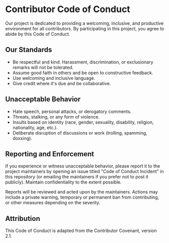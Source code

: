 # Contributor Code of Conduct

Our project is dedicated to providing a welcoming, inclusive, and productive
environment for all contributors. By participating in this project, you agree
to abide by this Code of Conduct.

## Our Standards

- Be respectful and kind. Harassment, discrimination, or exclusionary remarks
  will not be tolerated.
- Assume good faith in others and be open to constructive feedback.
- Use welcoming and inclusive language.
- Give credit where it's due and be collaborative.

## Unacceptable Behavior

- Hate speech, personal attacks, or derogatory comments.
- Threats, stalking, or any form of violence.
- Insults based on identity (race, gender, sexuality, disability, religion,
  nationality, age, etc.).
- Deliberate disruption of discussions or work (trolling, spamming, doxxing).

## Reporting and Enforcement

If you experience or witness unacceptable behavior, please report it to the
project maintainers by opening an issue titled "Code of Conduct Incident"
in this repository (or emailing the maintainers if you prefer not to post it
publicly). Maintain confidentiality to the extent possible.

Reports will be reviewed and acted upon by the maintainers. Actions may
include a private warning, temporary or permanent ban from contributing,
or other measures depending on the severity.

## Attribution

This Code of Conduct is adapted from the Contributor Covenant, version 2.1.
